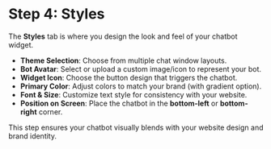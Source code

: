 # Step 4: Styles

The **Styles** tab is where you design the look and feel of your chatbot widget.

* **Theme Selection**: Choose from multiple chat window layouts.
* **Bot Avatar**: Select or upload a custom image/icon to represent your bot.
* **Widget Icon**: Choose the button design that triggers the chatbot.
* **Primary Color**: Adjust colors to match your brand (with gradient option).
* **Font & Size**: Customize text style for consistency with your website.
* **Position on Screen**: Place the chatbot in the **bottom-left** or **bottom-right** corner.

This step ensures your chatbot visually blends with your website design and brand identity.


